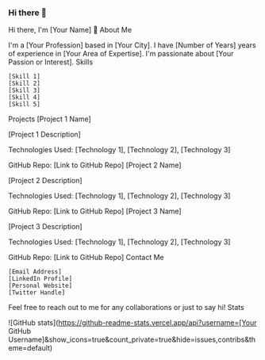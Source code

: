### Hi there 👋

<!--
**Dev-kishan1999/Dev-kishan1999** is a ✨ _special_ ✨ repository because its `README.md` (this file) appears on your GitHub profile.

Here are some ideas to get you started:

- 🔭 I’m currently working on ...
- 🌱 I’m currently learning ...
- 👯 I’m looking to collaborate on ...
- 🤔 I’m looking for help with ...
- 💬 Ask me about ...
- 📫 How to reach me: ...
- 😄 Pronouns: ...
- ⚡ Fun fact: ...
-->

Hi there, I'm [Your Name] 👋
About Me

I'm a [Your Profession] based in [Your City]. I have [Number of Years] years of experience in [Your Area of Expertise]. I'm passionate about [Your Passion or Interest].
Skills

    [Skill 1]
    [Skill 2]
    [Skill 3]
    [Skill 4]
    [Skill 5]

Projects
[Project 1 Name]

[Project 1 Description]

Technologies Used: [Technology 1], [Technology 2], [Technology 3]

GitHub Repo: [Link to GitHub Repo]
[Project 2 Name]

[Project 2 Description]

Technologies Used: [Technology 1], [Technology 2], [Technology 3]

GitHub Repo: [Link to GitHub Repo]
[Project 3 Name]

[Project 3 Description]

Technologies Used: [Technology 1], [Technology 2], [Technology 3]

GitHub Repo: [Link to GitHub Repo]
Contact Me

    [Email Address]
    [LinkedIn Profile]
    [Personal Website]
    [Twitter Handle]

Feel free to reach out to me for any collaborations or just to say hi!
Stats

![GitHub stats](https://github-readme-stats.vercel.app/api?username=[Your GitHub Username]&show_icons=true&count_private=true&hide=issues,contribs&theme=default)
